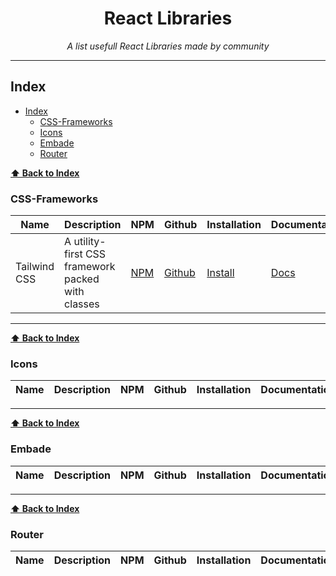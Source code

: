 <div align="center">
    <h1>React Libraries</h1>
    <i>A list usefull React Libraries made by community</i>
</div>

---

## Index

- [Index](#index)
  - [CSS-Frameworks](#css-frameworks)
  - [Icons](#icons)
  - [Embade](#embade)
  - [Router](#router)

**[⬆ Back to Index](#index)**

### CSS-Frameworks
| Name | Description | NPM | Github | Installation | Documentation |
|---|---|---|---|---|---|
| Tailwind CSS | A utility-first CSS framework packed with classes | [NPM](https://www.npmjs.com/package/tailwindcss) | [Github](https://github.com/tailwindlabs/tailwindcss) | [Install](https://tailwindcss.com/docs/installation) | [Docs](https://tailwindcss.com/docs) |

---

**[⬆ Back to Index](#index)**

### Icons
| Name | Description | NPM | Github | Installation | Documentation |
|---|---|---|---|---|---|

---

**[⬆ Back to Index](#index)**

### Embade
| Name | Description | NPM | Github | Installation | Documentation |
|---|---|---|---|---|---|

---

**[⬆ Back to Index](#index)**

### Router
| Name | Description | NPM | Github | Installation | Documentation |
|---|---|---|---|---|---|
